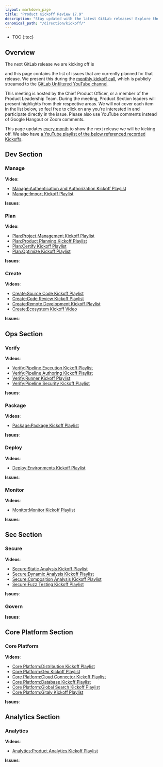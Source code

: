 ```yaml
---
layout: markdown_page
title: "Product Kickoff Review 17.9"
description: "Stay updated with the latest GitLab releases! Explore the planned issues and features for upcoming versions, ensuring you're always informed on the newest updates and improvements."
canonical_path: "/direction/kickoff/"
---
```


- TOC
{:toc}

## Overview

The next GitLab release we are kicking off is

and this page contains the list of issues that are currently planned for that release. We present this during the [monthly kickoff call](https://www.youtube.com/playlist?list=PL05JrBw4t0KoLdw-bv7R2YCt4c9uBdc0k), which is publicly streamed to the [GitLab Unfiltered YouTube channel](https://www.youtube.com/channel/UCMtZ0sc1HHNtGGWZFDRTh5A/).

</figure>

This meeting is hosted by the Chief Product Officer, or a member of the Product Leadership Team. During the meeting, Product Section leaders will present highlights from their respective areas. We will not cover each item in the list below, so feel free to click on any you're interested in and participate directly in the issue. Please also use YouTube comments instead of Google Hangout or Zoom comments.

This page updates [every month](https://handbook.gitlab.com/handbook/engineering/releases/) to show the next release we will be kicking off. We also have [a YouTube playlist of the below referenced recorded Kickoffs](https://www.youtube.com/playlist?list=PL05JrBw4t0KrdJOdbDjGuGFeNz5jKJMK1).

## Dev Section

### Manage

**Video**:
* [Manage:Authentication and Authorization Kickoff Playlist](https://www.youtube.com/playlist?list=PL05JrBw4t0Kp4Sv3eCZbZKtmMox3NipN-)
* [Manage:Import Kickoff Playlist](https://www.youtube.com/playlist?list=PL05JrBw4t0KqqfLsMNj8EhZ9FoG1-54vH)

**Issues**:


### Plan

**Video**:
* [Plan:Project Management Kickoff Playlist](https://www.youtube.com/playlist?list=PL05JrBw4t0KoVOLOpXpnvmWwvUCieXJ-K)
* [Plan:Product Planning Kickoff Playlist](https://www.youtube.com/playlist?list=PL05JrBw4t0KrIU9UtPgDDc7M3EE3GRNfV)
* [Plan:Certify Kickoff Playlist](https://www.youtube.com/playlist?list=PL05JrBw4t0KpRGDNj5qwy5YOj9eEQ6Ut_)
* [Plan:Optimize Kickoff Playlist](https://www.youtube.com/playlist?list=PL05JrBw4t0KpoUh9zJ7qdUNwQunTgqLxk)

**Issues**:


### Create

**Videos**:
* [Create:Source Code Kickoff Playlist](https://www.youtube.com/playlist?list=PL05JrBw4t0KqLWXT14d0V1OWRMDPfmdxU)
* [Create:Code Review Kickoff Playlist](https://www.youtube.com/playlist?list=PL05JrBw4t0KrkpA5TRbTcGLSWSxSXSrKG)
* [Create:Remote Development Kickoff Playlist](https://www.youtube.com/playlist?list=PL05JrBw4t0Kpgl_ChXIzlTZclv4379xM1)
* [Create:Ecosystem Kickoff Video](https://www.youtube.com/playlist?list=PL05JrBw4t0Ko8N8quAnsM9trph1tP4sVf)

**Issues**:


## Ops Section

### Verify

**Videos**:

* [Verify:Pipeline Execution Kickoff Playlist](https://www.youtube.com/playlist?list=PL05JrBw4t0KrGKYECOTyRT1R0Ji-kYFmz)
* [Verify:Pipeline Authoring Kickoff Playlist](https://www.youtube.com/playlist?list=PL05JrBw4t0Ko6gd2CYH__vOFTcIZiYynZ)
* [Verify:Runner Kickoff Playlist](https://www.youtube.com/playlist?list=PL05JrBw4t0KrcC7xS0y8a8S9PlElg48bZ)
* [Verify:Pipeline Security Kickoff Playlist](https://www.youtube.com/playlist?list=PL05JrBw4t0KradvCrf8fL2pggEn5D3w2k)

**Issues**:


### Package

**Videos**:

* [Package:Package Kickoff Playlist](https://www.youtube.com/playlist?list=PL05JrBw4t0KoVP8cJft-Hv4kQH__aFaGS)

**Issues**:


### Deploy

**Videos**:

* [Deploy:Environments Kickoff Playlist](https://www.youtube.com/playlist?list=PL05JrBw4t0KoqJ_uOHiII_E46XzdK-eB7)

**Issues**:


### Monitor

**Videos**:

* [Monitor:Monitor Kickoff Playlist](https://www.youtube.com/playlist?list=PL05JrBw4t0KrUe3MhOsFQGSv2uoN_Ca_B)

**Issues**:


## Sec Section

### Secure

**Videos**:
* [Secure:Static Analysis Kickoff Playlist](https://www.youtube.com/playlist?list=PL05JrBw4t0KpG-Vf4OE_1ZcGCfl4hqoJ1)
* [Secure:Dynamic Analysis Kickoff Playlist](https://www.youtube.com/playlist?list=PL05JrBw4t0KqHxaetI2k4hZrrStTcTtCQ)
* [Secure:Composition Analysis Kickoff Playlist](https://www.youtube.com/playlist?list=PL05JrBw4t0KqxyGS_Pzc8jqs4BjSzHkk4)
* [Secure:Fuzz Testing Kickoff Playlist](https://www.youtube.com/playlist?list=PL05JrBw4t0KqswMT728hSZ5wAVjsdCWHE)

**Issues**:


### Govern

**Issues**:


## Core Platform Section

### Core Platform

**Videos**:

* [Core Platform:Distribution Kickoff Playlist](https://www.youtube.com/playlist?list=PL05JrBw4t0Kr_mLueUMhLJ7-Mc7f9eCYc)
* [Core Platform:Geo Kickoff Playlist](https://www.youtube.com/playlist?list=PL05JrBw4t0KofRx080zwe0VxUEv5yG_nO)
* [Core Platform:Cloud Connector Kickoff Playlist](https://www.youtube.com/playlist?list=PL05JrBw4t0Kq1HDOIfQ8ov6lfyJkWK2Yr)
* [Core Platform:Database Kickoff Playlist](https://www.youtube.com/playlist?list=PL05JrBw4t0KqP3MYrcoQHrqPUqn_jJZSN)
* [Core Platform:Global Search Kickoff Playlist](https://www.youtube.com/playlist?list=PL05JrBw4t0KqBMod_imaJaWeDPb7YdS6l)
* [Core Platform:Gitaly Kickoff Playlist](https://www.youtube.com/playlist?list=PL05JrBw4t0Ko8vcQJc4-6J_g7ohpsQIkz)

**Issues**:



## Analytics Section

### Analytics

**Videos**:

* [Analytics:Product Analytics Kickoff Playlist](https://www.youtube.com/playlist?list=PL05JrBw4t0KrnSKk3PqV2dpp0n4YLM9UT)

**Issues**:


